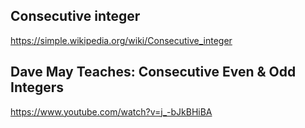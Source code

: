 ## Consecutive integer

https://simple.wikipedia.org/wiki/Consecutive_integer 

## Dave May Teaches: Consecutive Even & Odd Integers

https://www.youtube.com/watch?v=j_-bJkBHiBA
